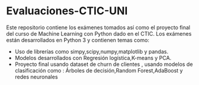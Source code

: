# Evaluaciones-CTIC-UNI
Este repositorio contiene los exámenes tomados así como el proyecto final del curso de Machine Learning con Python dado en el CTIC.
Los exámenes están desarrollados en Python 3 y contienen temas como:
- Uso de librerías como simpy,scipy,numpy,matplotlib y pandas.
- Modelos desarrollados con Regresión logística,K-means  y PCA.
- Proyecto final usando dataset de churn de clientes , usando modelos de clasificación como : Árboles de decisión,Random Forest,AdaBoost y redes neuronales
